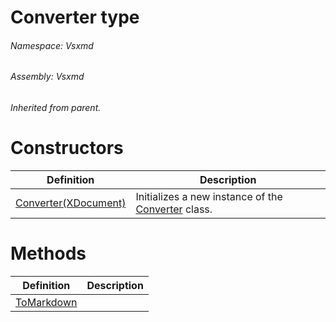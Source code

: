 <a name='T-Vsxmd-Converter'></a>
# Converter type

###### Namespace:  Vsxmd

###### Assembly:  Vsxmd

*Inherited from parent.*

# Constructors

| Definition | Description |
|-|-|
| [Converter(XDocument)](/Vsxmd.Converter.md/#M-Vsxmd-Converter-#ctor-System-Xml-Linq-XDocument-) | Initializes a new instance of the [Converter](/Vsxmd.Converter.md/#T-Vsxmd-Converter) class. |

# Methods

| Definition | Description |
|-|-|
| [ToMarkdown](/Vsxmd.Converter.md/#M-Vsxmd-Converter-ToMarkdown) |  |
